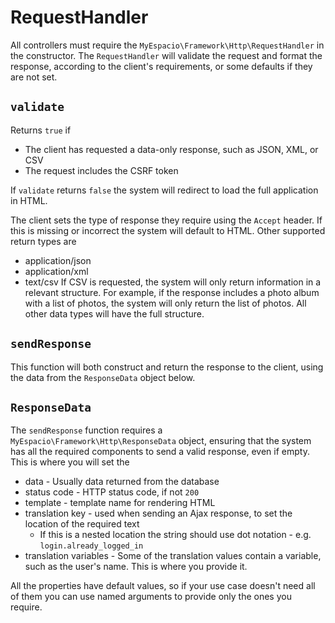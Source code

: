 # RequestHandler
All controllers must require the `MyEspacio\Framework\Http\RequestHandler`  in the constructor. The `RequestHandler` will validate the request and format the response, according to the client's requirements, or some defaults if they are not set.

## `validate` 
Returns `true` if
 * The client has requested a data-only response, such as JSON, XML, or CSV
 * The request includes the CSRF token

If `validate` returns `false` the system will redirect to load the full application in HTML.

The client sets the type of response they require using the `Accept` header. If this is missing or incorrect the system will default to HTML. Other supported return types are
* application/json
* application/xml
* text/csv
If CSV is requested, the system will only return information in a relevant structure. For example, if the response includes a photo album with a list of photos, the system will only return the list of photos. All other data types will have the full structure.

## `sendResponse`
This function will both construct and return the response to the client, using the data from the `ResponseData` object below.

## `ResponseData` 
The `sendResponse`  function requires a `MyEspacio\Framework\Http\ResponseData` object, ensuring that the system has all the required components to send a valid response, even if empty. This is where you will set the 
* data - Usually data returned from the database
* status code - HTTP status code, if not `200` 
* template - template name for rendering HTML
* translation key - used when sending an Ajax response, to set the location of the required text
	* If this is a nested location the string should use dot notation - e.g. `login.already_logged_in` 
* translation variables - Some of the translation values contain a variable, such as the user's name. This is where you provide it.

All the properties have default values, so if your use case doesn't need all of them you can use named arguments to provide only the ones you require.